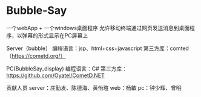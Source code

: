 # Bubble-Say

一个webApp + 一个windows桌面程序
允许移动终端通过网页发送消息到桌面程序，以弹幕的形式显示在PC屏幕上

Server（bubble）
编程语言：jsp、html+css+javascript
第三方库：comted（https://cometd.org/）


PC(BubbleSay_display)
编程语言：C#
第三方库：https://github.com/Oyatel/CometD.NET

贡献人员
server：庄勤发、陈德海、黄怡瑄
web：杨敏
pc：钟少辉、曾明
